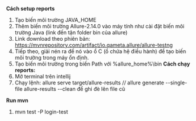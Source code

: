 **Cách setup reports**
1. Tạo biến môi trường JAVA_HOME
2. Thêm biến môi trường Allure-2.14.0 vào máy tính như cài đặt biến môi trường Java (link đến tận folder bin của allure)
3. Link download theo phiên bản: https://mvnrepository.com/artifact/io.qameta.allure/allure-testng
4. Tiếp theo, giải nén ra để nó vào ổ C (ổ chứa hệ điều hành) để tạo biến môi trường trong máy ổn định.
5. Tạo biến môi trường trong biến Path với %allure_home%\bin
   **Cách chạy reports:**
1. Mở terminal trên intellij
2. Chạy lệnh: allure serve target/allure-results
   //  allure generate --single-file allure-results --clean      để ghi đè lên file cũ

**Run mvn**
1. mvn test -P login-test